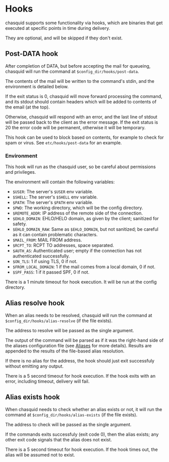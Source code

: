 
# Hooks

chasquid supports some functionality via hooks, which are binaries that get
executed at specific points in time during delivery.

They are optional, and will be skipped if they don't exist.


## Post-DATA hook

After completion of DATA, but before accepting the mail for queueing, chasquid
will run the command at `$config_dir/hooks/post-data`.

The contents of the mail will be written to the command's stdin, and the
environment is detailed below.

If the exit status is 0, chasquid will move forward processing the command,
and its stdout should contain headers which will be added to contents of
the email (at the top).

Otherwise, chasquid will respond with an error, and the last line of stdout
will be passed back to the client as the error message.
If the exit status is 20 the error code will be permanent, otherwise it will
be temporary.


This hook can be used to block based on contents, for example to check for
spam or virus.  See `etc/hooks/post-data` for an example.


### Environment

This hook will run as the chasquid user, so be careful about permissions and
privileges.

The environment will contain the following variables:

 - `$USER`: The server's `$USER` env variable.
 - `$SHELL`: The server's `$SHELL` env variable.
 - `$PATH`: The server's `$PATH` env variable.
 - `$PWD`: The working directory, which will be the config directory.
 - `$REMOTE_ADDR`: IP address of the remote side of the connection.
 - `$EHLO_DOMAIN`: EHLO/HELO domain, as given by the client; sanitized for
   safety.
 - `$EHLO_DOMAIN_RAW`: Same as `$EHLO_DOMAIN`, but not sanitized; be careful as
   it can contain problematic characters.
 - `$MAIL_FROM`: MAIL FROM address.
 - `$RCPT_TO`: RCPT TO addresses, space separated.
 - `$AUTH_AS`: Authenticated user; empty if the connection has not
   authenticated successfully.
 - `$ON_TLS`: 1 if using TLS, 0 if not.
 - `$FROM_LOCAL_DOMAIN`: 1 if the mail comes from a local domain, 0 if not.
 - `$SPF_PASS`: 1 if it passed SPF, 0 if not.

There is a 1 minute timeout for hook execution.
It will be run at the config directory.


## Alias resolve hook

When an alias needs to be resolved, chasquid will run the command at
`$config_dir/hooks/alias-resolve` (if the file exists).

The address to resolve will be passed as the single argument.

The output of the command will be parsed as if it was the right-hand side of
the aliases configuration file (see [Aliases](aliases.md) for more details).
Results are appended to the results of the file-based alias resolution.

If there is no alias for the address, the hook should just exit successfuly
without emitting any output.

There is a 5 second timeout for hook execution. If the hook exits with an
error, including timeout, delivery will fail.


## Alias exists hook

When chasquid needs to check whether an alias exists or not, it will run the
command at `$config_dir/hooks/alias-exists` (if the file exists).

The address to check will be passed as the single argument.

If the commands exits successfuly (exit code 0), then the alias exists; any
other exit code signals that the alias does not exist.

There is a 5 second timeout for hook execution. If the hook times out, the
alias will be assumed not to exist.
